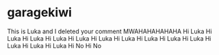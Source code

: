 # garagekiwi
This is Luka and I deleted your comment MWAHAHAHAHAHA
Hi Luka
Hi Luka
Hi Luka
Hi Luka
Hi Luka
Hi Luka
Hi Luka
Hi Luka
Hi Luka
Hi Luka
Hi Luka
Hi Luka
Hi Luka
Hi No
Hi No